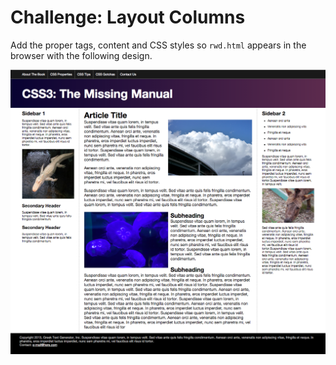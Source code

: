 # Challenge: Layout Columns

Add the proper tags, content and CSS styles so `rwd.html` appears in the browser with the following design.  

![result](img/result.png)
